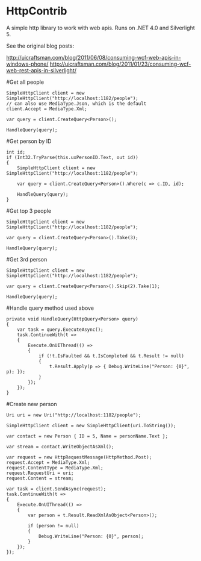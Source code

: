 HttpContrib
===========

A simple http library to work with web apis.  Runs on .NET 4.0 and Silverlight 5.

See the original blog posts:

http://uicraftsman.com/blog/2011/06/08/consuming-wcf-web-apis-in-windows-phone/
http://uicraftsman.com/blog/2011/01/23/consuming-wcf-web-rest-apis-in-silverlight/

#Get all people

    SimpleHttpClient client = new SimpleHttpClient("http://localhost:1182/people");
    // can also use MediaType.Json, which is the default
    client.Accept = MediaType.Xml;
    
    var query = client.CreateQuery<Person>();
    
    HandleQuery(query);

#Get person by ID

    int id;
    if (Int32.TryParse(this.uxPersonID.Text, out id))
    {
        SimpleHttpClient client = new SimpleHttpClient("http://localhost:1182/people");
    
        var query = client.CreateQuery<Person>().Where(c => c.ID, id);
    
        HandleQuery(query);
    }

#Get top 3 people

    SimpleHttpClient client = new SimpleHttpClient("http://localhost:1182/people");
    
    var query = client.CreateQuery<Person>().Take(3);
    
    HandleQuery(query);
    
#Get 3rd person

    SimpleHttpClient client = new SimpleHttpClient("http://localhost:1182/people");
    
    var query = client.CreateQuery<Person>().Skip(2).Take(1);
    
    HandleQuery(query);
    
#Handle query method used above

    private void HandleQuery(HttpQuery<Person> query)
    {
        var task = query.ExecuteAsync();
        task.ContinueWith(t =>
        {
            Execute.OnUIThread(() =>
            {
                if (!t.IsFaulted && t.IsCompleted && t.Result != null)
                {
                    t.Result.Apply(p => { Debug.WriteLine("Person: {0}", p); });
                }
            });
        });
    }
    
#Create new person

    Uri uri = new Uri("http://localhost:1182/people");
    
    SimpleHttpClient client = new SimpleHttpClient(uri.ToString());
    
    var contact = new Person { ID = 5, Name = personName.Text };
    
    var stream = contact.WriteObjectAsXml();
    
    var request = new HttpRequestMessage(HttpMethod.Post);
    request.Accept = MediaType.Xml;
    request.ContentType = MediaType.Xml;
    request.RequestUri = uri;
    request.Content = stream;
    
    var task = client.SendAsync(request);
    task.ContinueWith(t =>
    {
        Execute.OnUIThread(() =>
        {
            var person = t.Result.ReadXmlAsObject<Person>();
    
            if (person != null)
            {
                Debug.WriteLine("Person: {0}", person);
            }
        });
    });
